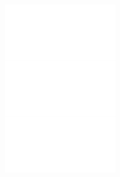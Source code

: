 
![](/Notatki/Semestr%203/Podstawy%20przetwarzania%20sygnałów/Wykłady/Wykład%208/Ind_Imag_Lec_3_pop.pdf)
![](/Notatki/Semestr%203/Podstawy%20przetwarzania%20sygnałów/Wykłady/Wykład%208/Ind_Imag_Lec_4_pop.pdf)
![](/Notatki/Semestr%203/Podstawy%20przetwarzania%20sygnałów/Wykłady/Wykład%208/Ind_Imag_Lec_5_pop.pdf)